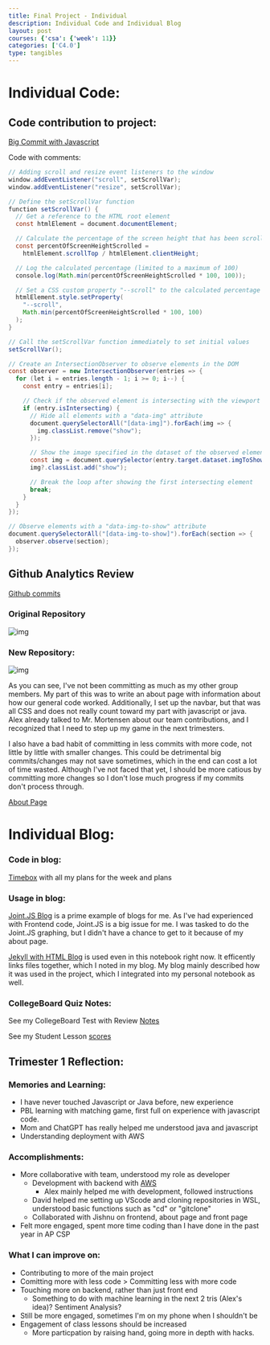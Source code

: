 ```yaml
---
title: Final Project - Individual
description: Individual Code and Individual Blog
layout: post
courses: {'csa': {'week': 11}}
categories: ['C4.0']
type: tangibles
---
```


# Individual Code:

## Code contribution to project:
[Big Commit with Javascript](https://github.com/CSA-Tri-1/DADDiJkstra-frontend/commit/9f0839c50ab759228ba573c35cd5d5cb2eeb411e)

Code with comments: 


```Java
// Adding scroll and resize event listeners to the window
window.addEventListener("scroll", setScrollVar);
window.addEventListener("resize", setScrollVar);

// Define the setScrollVar function
function setScrollVar() {
  // Get a reference to the HTML root element
  const htmlElement = document.documentElement;

  // Calculate the percentage of the screen height that has been scrolled
  const percentOfScreenHeightScrolled =
    htmlElement.scrollTop / htmlElement.clientHeight;

  // Log the calculated percentage (limited to a maximum of 100)
  console.log(Math.min(percentOfScreenHeightScrolled * 100, 100));

  // Set a CSS custom property "--scroll" to the calculated percentage
  htmlElement.style.setProperty(
    "--scroll",
    Math.min(percentOfScreenHeightScrolled * 100, 100)
  );
}

// Call the setScrollVar function immediately to set initial values
setScrollVar();

// Create an IntersectionObserver to observe elements in the DOM
const observer = new IntersectionObserver(entries => {
  for (let i = entries.length - 1; i >= 0; i--) {
    const entry = entries[i];

    // Check if the observed element is intersecting with the viewport
    if (entry.isIntersecting) {
      // Hide all elements with a "data-img" attribute
      document.querySelectorAll("[data-img]").forEach(img => {
        img.classList.remove("show");
      });

      // Show the image specified in the dataset of the observed element
      const img = document.querySelector(entry.target.dataset.imgToShow);
      img?.classList.add("show");

      // Break the loop after showing the first intersecting element
      break;
    }
  }
});

// Observe elements with a "data-img-to-show" attribute
document.querySelectorAll("[data-img-to-show]").forEach(section => {
  observer.observe(section);
});
```


## Github Analytics Review
[Github commits](https://github.com/Pitsco)

### Original Repository

![img](https://media.discordapp.net/attachments/934591169885790290/1170861289564798996/image.png?ex=655a948c&is=65481f8c&hm=848360be36823312e084a93244e31559b850c030d031f67c7215a6af62fb370a&=&width=423&height=425)

### New Repository:
![img](https://media.discordapp.net/attachments/934591169885790290/1170861700975706112/image.png?ex=655a94ef&is=65481fef&hm=934eca6ae5242b2184370a1db38d3ba99866a7235eed6d97bb020c85cb43d448&=&width=425&height=425)

As you can see, I've not been committing as much as my other group members. My part of this was to write an about page with information about how our general code worked. Additionally, I set up the navbar, but that was all CSS and does not really count toward my part with javascript or java. Alex already talked to Mr. Mortensen about our team contributions, and I recognized that I need to step up my game in the next trimesters.

I also have a bad habit of committing in less commits with more code, not little by little with smaller changes. This could be detrimental big commits/changes may not save sometimes, which in the end can cost a lot of time wasted. Although I've not faced that yet, I should be more catious by committing more changes so I don't lose much progress if my commits don't process through.

[About Page](https://csa-tri-1.github.io/DADDiJkstra-frontend/pages/about)

# Individual Blog:

### Code in blog:
[Timebox]({{site.baseurl}}/csa) with all my plans for the week and plans

### Usage in blog: 
[Joint.JS Blog]({{site.baseurl}}/c4.0/2023/11/02/JointJS-blog.html) is a prime example of blogs for me. As I've had experienced with Frontend code, Joint.JS is a big issue for me. I was tasked to do the Joint.JS graphing, but I didn't have a chance to get to it because of my about page.

[Jekyll with HTML Blog]({{sit.baseurl}}/c4.0/2023/10/29/Jekyll-Notes.html) is used even in this notebook right now. It efficently links files together, which I noted in my blog. My blog mainly described how it was used in the project, which I integrated into my personal notebook as well.


### CollegeBoard Quiz Notes:
See my CollegeBoard Test with Review [Notes]({{site.baseurl}}/c4.0/2023/11/05/CollegeBoard-Practice-Test.html)

See my Student Lesson [scores]({{site.baseurl}}/c4.0/2023/11/05/Student-Lessons-Grading.html)

## Trimester 1 Reflection:

### Memories and Learning:
- I have never touched Javascript or Java before, new experience
- PBL learning with matching game, first full on experience with javascript code.
- Mom and ChatGPT has really helped me understood java and javascript
- Understanding deployment with AWS

### Accomplishments:
- More collaborative with team, understood my role as developer
    - Development with backend with [AWS](https://nighthawkcoders.github.io/teacher//c7.0/c7.1/c7.2/2023/09/27/aws-deployment_IPYNB_2_.html)
        - Alex mainly helped me with development, followed instructions
    - David helped me setting up VScode and cloning repositories in WSL, understood basic functions such as "cd" or "gitclone"
    - Collaborated with Jishnu on frontend, about page and front page
- Felt more engaged, spent more time coding than I have done in the past year in AP CSP

### What I can improve on:
- Contributing to more of the main project
- Comitting more with less code > Committing less with more code
- Touching more on backend, rather than just front end
    - Something to do with machine learning in the next 2 tris (Alex's idea)? Sentiment Analysis?
- Still be more engaged, sometimes I'm on my phone when I shouldn't be
- Engagement of class lessons should be increased
    - More particpation by raising hand, going more in depth with hacks.


